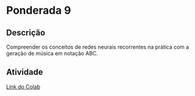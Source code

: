# Ponderada 9

## Descrição 
Compreender os conceitos de redes neurais recorrentes na prática com a geração de música em notação ABC.

## Atividade
[Link do Colab](https://colab.research.google.com/drive/1KfipGGbmuKL_tJjUtBj3u4thk9OLFiGr?usp=sharing)
